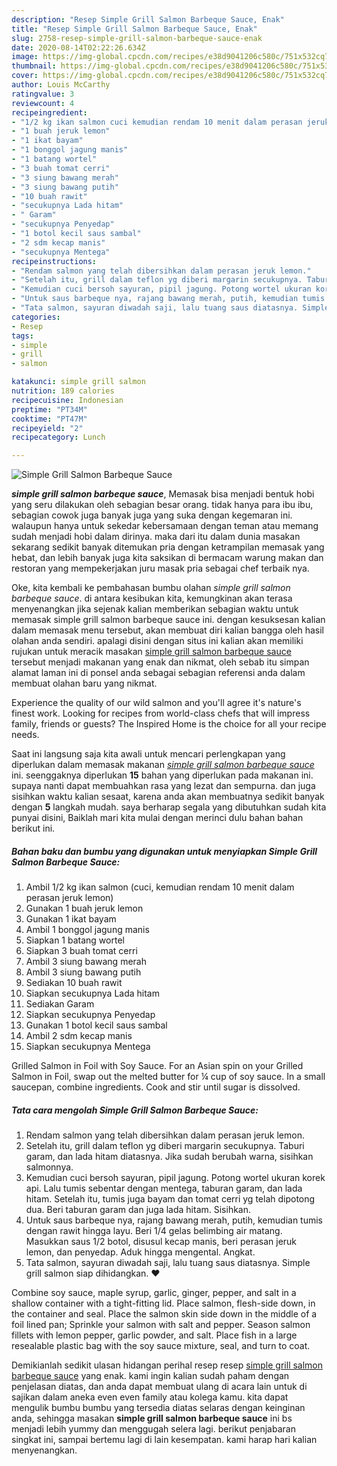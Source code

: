 ```yaml
---
description: "Resep Simple Grill Salmon Barbeque Sauce, Enak"
title: "Resep Simple Grill Salmon Barbeque Sauce, Enak"
slug: 2758-resep-simple-grill-salmon-barbeque-sauce-enak
date: 2020-08-14T02:22:26.634Z
image: https://img-global.cpcdn.com/recipes/e38d9041206c580c/751x532cq70/simple-grill-salmon-barbeque-sauce-foto-resep-utama.jpg
thumbnail: https://img-global.cpcdn.com/recipes/e38d9041206c580c/751x532cq70/simple-grill-salmon-barbeque-sauce-foto-resep-utama.jpg
cover: https://img-global.cpcdn.com/recipes/e38d9041206c580c/751x532cq70/simple-grill-salmon-barbeque-sauce-foto-resep-utama.jpg
author: Louis McCarthy
ratingvalue: 3
reviewcount: 4
recipeingredient:
- "1/2 kg ikan salmon cuci kemudian rendam 10 menit dalam perasan jeruk lemon"
- "1 buah jeruk lemon"
- "1 ikat bayam"
- "1 bonggol jagung manis"
- "1 batang wortel"
- "3 buah tomat cerri"
- "3 siung bawang merah"
- "3 siung bawang putih"
- "10 buah rawit"
- "secukupnya Lada hitam"
- " Garam"
- "secukupnya Penyedap"
- "1 botol kecil saus sambal"
- "2 sdm kecap manis"
- "secukupnya Mentega"
recipeinstructions:
- "Rendam salmon yang telah dibersihkan dalam perasan jeruk lemon."
- "Setelah itu, grill dalam teflon yg diberi margarin secukupnya. Taburi garam, dan lada hitam diatasnya. Jika sudah berubah warna, sisihkan salmonnya."
- "Kemudian cuci bersoh sayuran, pipil jagung. Potong wortel ukuran korek api. Lalu tumis sebentar dengan mentega, taburan garam, dan lada hitam. Setelah itu, tumis juga bayam dan tomat cerri yg telah dipotong dua. Beri taburan garam dan juga lada hitam. Sisihkan."
- "Untuk saus barbeque nya, rajang bawang merah, putih, kemudian tumis dengan rawit hingga layu. Beri 1/4 gelas belimbing air matang. Masukkan saus 1/2 botol, disusul kecap manis, beri perasan jeruk lemon, dan penyedap. Aduk hingga mengental. Angkat."
- "Tata salmon, sayuran diwadah saji, lalu tuang saus diatasnya. Simple grill salmon siap dihidangkan. ❤"
categories:
- Resep
tags:
- simple
- grill
- salmon

katakunci: simple grill salmon 
nutrition: 189 calories
recipecuisine: Indonesian
preptime: "PT34M"
cooktime: "PT47M"
recipeyield: "2"
recipecategory: Lunch

---
```



![Simple Grill Salmon Barbeque Sauce](https://img-global.cpcdn.com/recipes/e38d9041206c580c/751x532cq70/simple-grill-salmon-barbeque-sauce-foto-resep-utama.jpg)

<b><i>simple grill salmon barbeque sauce</i></b>, Memasak bisa menjadi bentuk hobi yang seru dilakukan oleh sebagian besar orang. tidak hanya para ibu ibu, sebagian cowok juga banyak juga yang suka dengan kegemaran ini. walaupun hanya untuk sekedar kebersamaan dengan teman atau memang sudah menjadi hobi dalam dirinya. maka dari itu dalam dunia masakan sekarang sedikit banyak ditemukan pria dengan ketrampilan memasak yang hebat, dan lebih banyak juga kita saksikan di bermacam warung makan dan restoran yang mempekerjakan juru masak pria sebagai chef terbaik nya.

Oke, kita kembali ke pembahasan bumbu olahan <i>simple grill salmon barbeque sauce</i>. di antara kesibukan kita, kemungkinan akan terasa menyenangkan jika sejenak kalian memberikan sebagian waktu untuk memasak simple grill salmon barbeque sauce ini. dengan kesuksesan kalian dalam memasak menu tersebut, akan membuat diri kalian bangga oleh hasil olahan anda sendiri. apalagi disini dengan situs ini kalian akan memiliki rujukan untuk meracik masakan <u>simple grill salmon barbeque sauce</u> tersebut menjadi makanan yang enak dan nikmat, oleh sebab itu simpan alamat laman ini di ponsel anda sebagai sebagian referensi anda dalam membuat olahan baru yang nikmat.

Experience the quality of our wild salmon and you&#39;ll agree it&#39;s nature&#39;s finest work. Looking for recipes from world-class chefs that will impress family, friends or guests? The Inspired Home is the choice for all your recipe needs.


Saat ini langsung saja kita awali untuk mencari perlengkapan yang diperlukan dalam memasak makanan <u><i>simple grill salmon barbeque sauce</i></u> ini. seenggaknya diperlukan <b>15</b> bahan yang diperlukan pada makanan ini. supaya nanti dapat membuahkan rasa yang lezat dan sempurna. dan juga sisihkan waktu kalian sesaat, karena anda akan membuatnya sedikit banyak dengan <b>5</b> langkah mudah. saya berharap segala yang dibutuhkan sudah kita punyai disini, Baiklah mari kita mulai dengan merinci dulu bahan bahan berikut ini.

<!--inarticleads1-->

##### Bahan baku dan bumbu yang digunakan untuk menyiapkan Simple Grill Salmon Barbeque Sauce:

1. Ambil 1/2 kg ikan salmon (cuci, kemudian rendam 10 menit dalam perasan jeruk lemon)
1. Gunakan 1 buah jeruk lemon
1. Gunakan 1 ikat bayam
1. Ambil 1 bonggol jagung manis
1. Siapkan 1 batang wortel
1. Siapkan 3 buah tomat cerri
1. Ambil 3 siung bawang merah
1. Ambil 3 siung bawang putih
1. Sediakan 10 buah rawit
1. Siapkan secukupnya Lada hitam
1. Sediakan  Garam
1. Siapkan secukupnya Penyedap
1. Gunakan 1 botol kecil saus sambal
1. Ambil 2 sdm kecap manis
1. Siapkan secukupnya Mentega


Grilled Salmon in Foil with Soy Sauce. For an Asian spin on your Grilled Salmon in Foil, swap out the melted butter for ¼ cup of soy sauce. In a small saucepan, combine ingredients. Cook and stir until sugar is dissolved. 

<!--inarticleads2-->

##### Tata cara mengolah Simple Grill Salmon Barbeque Sauce:

1. Rendam salmon yang telah dibersihkan dalam perasan jeruk lemon.
1. Setelah itu, grill dalam teflon yg diberi margarin secukupnya. Taburi garam, dan lada hitam diatasnya. Jika sudah berubah warna, sisihkan salmonnya.
1. Kemudian cuci bersoh sayuran, pipil jagung. Potong wortel ukuran korek api. Lalu tumis sebentar dengan mentega, taburan garam, dan lada hitam. Setelah itu, tumis juga bayam dan tomat cerri yg telah dipotong dua. Beri taburan garam dan juga lada hitam. Sisihkan.
1. Untuk saus barbeque nya, rajang bawang merah, putih, kemudian tumis dengan rawit hingga layu. Beri 1/4 gelas belimbing air matang. Masukkan saus 1/2 botol, disusul kecap manis, beri perasan jeruk lemon, dan penyedap. Aduk hingga mengental. Angkat.
1. Tata salmon, sayuran diwadah saji, lalu tuang saus diatasnya. Simple grill salmon siap dihidangkan. ❤


Combine soy sauce, maple syrup, garlic, ginger, pepper, and salt in a shallow container with a tight-fitting lid. Place salmon, flesh-side down, in the container and seal. Place the salmon skin side down in the middle of a foil lined pan; Sprinkle your salmon with salt and pepper. Season salmon fillets with lemon pepper, garlic powder, and salt. Place fish in a large resealable plastic bag with the soy sauce mixture, seal, and turn to coat. 

Demikianlah sedikit ulasan hidangan perihal resep resep <u>simple grill salmon barbeque sauce</u> yang enak. kami ingin kalian sudah paham dengan penjelasan diatas, dan anda dapat membuat ulang di acara lain untuk di sajikan dalam aneka even even family atau kolega kamu. kita dapat mengulik bumbu bumbu yang tersedia diatas selaras dengan keinginan anda, sehingga masakan <b>simple grill salmon barbeque sauce</b> ini bs menjadi lebih yummy dan menggugah selera lagi. berikut penjabaran singkat ini, sampai bertemu lagi di lain kesempatan. kami harap hari kalian menyenangkan.
